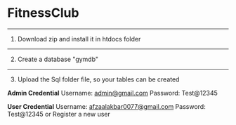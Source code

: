 # FitnessClub
************************************************************
1. Download zip and install it in htdocs folder
************************************************************
2. Create a database "gymdb"
************************************************************
3. Upload the Sql folder file, so your tables can be created


********************Admin Credential********************
Username: admin@gmail.com
Password: Test@12345

********************User Credential********************
Username: afzaalakbar0077@gmail.com
Password: Test@12345
or Register a new user
